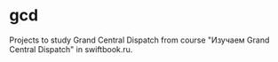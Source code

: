 # gcd
Projects to study Grand Central Dispatch from course "Изучаем Grand Central Dispatch" in swiftbook.ru.
